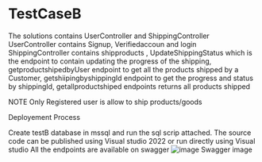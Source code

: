 # TestCaseB
The solutions contains UserController and ShippingController 
UserController contains Signup, Verifiedaccoun and login
ShippingController contains shipproducts ,
UpdateShippingStatus which is the endpoint to contain updating the progress of the shipping, 
getproductshipedbyUser  endpoint to get all the products 
shipped by a Customer, getshiipingbyshippingId endpoint to get the progress and status by shippingId,
getallproductshiped endpoints returns all products shipped

NOTE Only Registered user is allow to ship products/goods

Deployement Process 

Create testB database in mssql and run the sql scrip attached.
The source code can be published using Visual studio 2022 or run directly using Visual studio
All the endpoints are available on swagger
![image](https://github.com/yodebonez/TestCaseB/assets/6515073/6cafaf3d-f813-44ba-9499-c9b3f4bf3f81)    Swagger image



